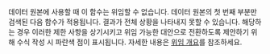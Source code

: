 
데이터 원본에 사용할 때 이 함수는 위임할 수 없습니다. 데이터 원본의 첫 번째 부분만 검색된 다음 함수가 적용됩니다.  결과가 전체 상황을 나타내지 못할 수 있습니다.  해당하는 경우 이러한 제한 사항을 상기시키고 위임 가능한 대안으로 전환하도록 제안하기 위해 수식 작성 시 파란색 점이 표시됩니다. 자세한 내용은 [위임 개요](../delegation-overview.md)를 참조하세요.

